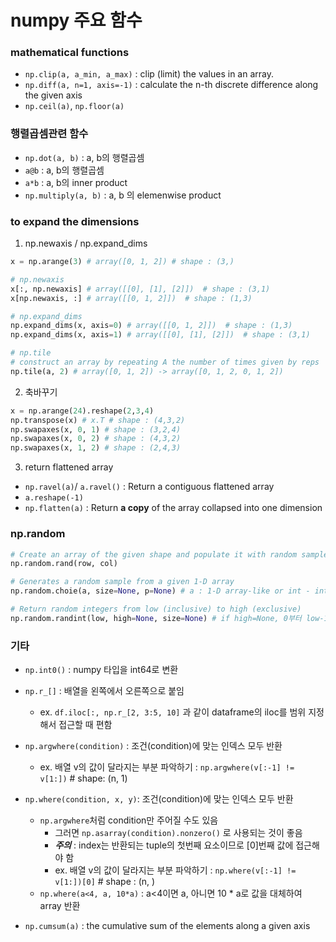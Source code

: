 # numpy 주요 함수
### mathematical functions
- `np.clip(a, a_min, a_max)` : clip (limit) the values in an array.
- `np.diff(a, n=1, axis=-1)` : calculate the n-th discrete difference along the given axis
- `np.ceil(a)`, `np.floor(a)`

### 행렬곱셈관련 함수
- `np.dot(a, b)` : a, b의 행렬곱셈
- `a@b` : a, b의 행렬곱셈
- `a*b` : a, b의 inner product
- `np.multiply(a, b)` : a, b 의 elemenwise product



### to expand the dimensions
1. np.newaxis / np.expand_dims
```Python
x = np.arange(3) # array([0, 1, 2]) # shape : (3,)

# np.newaxis
x[:, np.newaxis] # array([[0], [1], [2]])  # shape : (3,1)
x[np.newaxis, :] # array([[0, 1, 2]])  # shape : (1,3)

# np.expand_dims
np.expand_dims(x, axis=0) # array([[0, 1, 2]])  # shape : (1,3)
np.expand_dims(x, axis=1) # array([[0], [1], [2]])  # shape : (3,1)

# np.tile
# construct an array by repeating A the number of times given by reps
np.tile(a, 2) # array([0, 1, 2]) -> array([0, 1, 2, 0, 1, 2])
```

2. 축바꾸기
```Python
x = np.arange(24).reshape(2,3,4)
np.transpose(x) # x.T # shape : (4,3,2)
np.swapaxes(x, 0, 1) # shape : (3,2,4)
np.swapaxes(x, 0, 2) # shape : (4,3,2)
np.swapaxes(x, 1, 2) # shape : (2,4,3)
```

3. return flattened array
- `np.ravel(a)`/ `a.ravel()` : Return a contiguous flattened array
- `a.reshape(-1)`
- `np.flatten(a)` : Return **a copy** of the array collapsed into one dimension


### np.random
```Python
# Create an array of the given shape and populate it with random samples from a uniform distribution over [0, 1).
np.random.rand(row, col)

# Generates a random sample from a given 1-D array
np.random.choie(a, size=None, p=None) # a : 1-D array-like or int - int : np.arange(a)

# Return random integers from low (inclusive) to high (exclusive)
np.random.randint(low, high=None, size=None) # if high=None, 0부터 low-1까지의 숫자중 sampling
``` 

### 기타
- `np.int0()` : numpy 타입을 int64로 변환
- `np.r_[]` : 배열을 왼쪽에서 오른쪽으로 붙임
  - ex. `df.iloc[:, np.r_[2, 3:5, 10]` 과 같이 dataframe의 iloc를 범위 지정해서 접근할 때 편함

- `np.argwhere(condition)` : 조건(condition)에 맞는 인덱스 모두 반환 
  - ex. 배열 v의 값이 달라지는 부분 파악하기 : `np.argwhere(v[:-1] != v[1:])`  # shape: (n, 1)
  
- `np.where(condition, x, y)`: 조건(condition)에 맞는 인덱스 모두 반환
  - `np.argwhere`처럼 condition만 주어질 수도 있음
    - 그러면 `np.asarray(condition).nonzero()` 로 사용되는 것이 좋음
    - ***주의*** : index는 반환되는 tuple의 첫번째 요소이므로 [0]번째 값에 접근해야 함
    - ex. 배열 v의 값이 달라지는 부분 파악하기 : `np.where(v[:-1] != v[1:])[0]` # shape : (n, )
  - `np.where(a<4, a, 10*a)` : a<4이면 a, 아니면 10 * a로 값을 대체하여 array 반환

- `np.cumsum(a)` : the cumulative sum of the elements along a given axis

